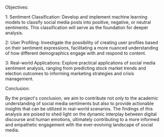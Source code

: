 Objectives:

1: Sentiment Classification: Develop and implement machine learning models to classify social media posts into positive, negative, or neutral sentiments. This classification will serve as the foundation for deeper analysis.

2: User Profiling: Investigate the possibility of creating user profiles based on their sentiment expressions, facilitating a more nuanced understanding of how different demographics engage with and respond to content.

3: Real-world Applications: Explore practical applications of social media sentiment analysis, ranging from predicting stock market trends and election outcomes to informing marketing strategies and crisis management.


Conclusion:

By the project's conclusion, we aim to contribute not only to the academic understanding of social media sentiments but also to provide actionable insights that can be utilized in real-world scenarios. The findings of this analysis are poised to shed light on the dynamic interplay between digital discourse and human emotions, ultimately contributing to a more informed and empathetic engagement with the ever-evolving landscape of social media.
